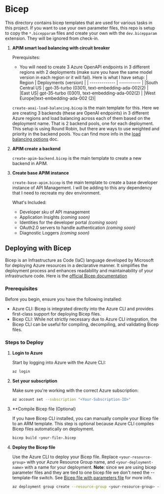 # Bicep

This directory contains bicep templates that are used for various tasks in this project. If you want to use your own parameter files, this repo is setup to copy the `*.bicepparam` files and create your own with the `dev.bicepparam` extension. They will be ignored from check-in.

1. **APIM smart load balancing with circuit breaker**

    Prerequisites:
    - You will need to create 3 Azure OpenAPI endpoints in 3 different regions with 2 deployments (make sure you have the same model version in each region or it will fail). Here is what I have setup:
        | Region | Deployments (version) |
        | ------------- | ----------- |
        |South Central US | gpt-35-turbo (0301), text-embedding-ada-002(2) |
        |East US| gpt-35-turbo (0301), text-embedding-ada-002(2) |
        |West Europe|text-embedding-ada-002 (2)|

    `create-aoai-load-balancing.bicep` is the main template for this. Here we are creating 3 backends (these are OpenAI endpoints) in 3 different Azure regions and load balancing across each of them based on the deployment name. That is 2 backend pools, one for each deployment. This setup is using Round Robin, but there are ways to use weighted and priority in the backend pools. You can find more info in the [load balancing options](https://learn.microsoft.com/en-us/azure/api-management/backends?tabs=bicep#load-balancing-options) doc.

2. **APIM create a backend**

    `create-apim-backend.bicep` is the main template to create a new backend in APIM.

3. **Create base APIM instance**

    `create-base-apim.bicep` is the main template to create a base developer instance of API Management. I will be adding to this any dependency that I need to recreate my dev environment.

    What's Included:

    - Developer sku of API management
    - Application Insights *(coming soon)*
    - Identities for the developer portal *(coming soon)*
    - OAuth2.0 servers to handle authentication *(coming soon)*
    - Diagnostic Loggers *(coming soon)*

## Deploying with Bicep

Bicep is an Infrastructure as Code (IaC) language developed by Microsoft for deploying Azure resources in a declarative manner. It simplifies the deployment process and enhances readability and maintainability of your infrastructure code. Here is the [official Bicep documentation](https://learn.microsoft.com/en-us/azure/azure-resource-manager/bicep/)

### Prerequisites

Before you begin, ensure you have the following installed:

- Azure CLI: Bicep is integrated directly into the Azure CLI and provides first-class support for deploying Bicep files.
- Bicep CLI: While not strictly necessary due to Azure CLI integration, the Bicep CLI can be useful for compiling, decompiling, and validating Bicep files.

### Steps to Deploy

1. **Login to Azure**

    Start by logging into Azure with the Azure CLI:

    ```bash
    az login
    ```

2. **Set your subscription**

    Make sure you're working with the correct Azure subscription:

    ```bash
    az account set --subscription "<Your-Subscription-ID>"
    ```

3. **Compile Bicep file (Optional)

    If you have Bicep CLI installed, you can manually compile your Bicep file to an ARM template. This step is optional because Azure CLI compiles Bicep files automatically on deployment.

    ```bash
    bicep build <your-file>.bicep
    ```

4. **Deploy the Bicep file**

    Use the Azure CLI to deploy your Bicep file. Replace `<your-resource-group>` with your Azure Resource Group name, and `<your-deployment-name>` with a name for your deployment.  **Note**: since we are using bicep parameter files and they are tied to one bicep file we don't need the --template-file switch.  See [Bicep file with parameters file](https://learn.microsoft.com/en-us/azure/azure-resource-manager/bicep/parameter-files?tabs=Bicep#deploy-bicep-file-with-parameters-file) for more info.

    ```bash
    az deployment group create --resource-group <your-resource-group> --name <your-deployment-name> --parameters <your-file>.bicepparam
    ```

